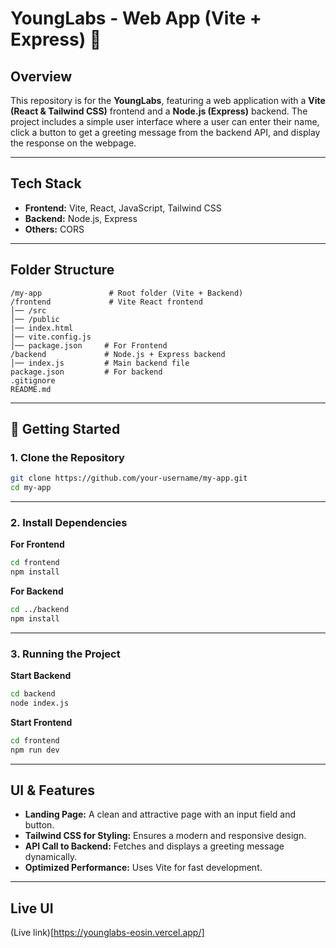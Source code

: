 # YoungLabs - Web App (Vite + Express) 🚀  

##  Overview  
This repository is for the **YoungLabs**, featuring a web application with a **Vite (React & Tailwind CSS)** frontend and a **Node.js (Express)** backend. The project includes a simple user interface where a user can enter their name, click a button to get a greeting message from the backend API, and display the response on the webpage.

---

##  Tech Stack  
- **Frontend:** Vite, React, JavaScript, Tailwind CSS  
- **Backend:** Node.js, Express  
- **Others:** CORS 

---

##  Folder Structure  
```
/my-app               # Root folder (Vite + Backend)
/frontend             # Vite React frontend
│── /src
│── /public
|── index.html
│── vite.config.js
│── package.json     # For Frontend
/backend             # Node.js + Express backend
│── index.js         # Main backend file
package.json         # For backend
.gitignore
README.md  
```

---

## 🚀 Getting Started  

### 1. Clone the Repository  
```sh
git clone https://github.com/your-username/my-app.git
cd my-app
```

---

### 2. Install Dependencies  

**For Frontend**  
```sh
cd frontend
npm install
```

**For Backend**  
```sh
cd ../backend
npm install
```

---

### 3. Running the Project  

**Start Backend**  
```sh
cd backend
node index.js
```

**Start Frontend**  
```sh
cd frontend
npm run dev
```

---

##  UI & Features  
-  **Landing Page:** A clean and attractive page with an input field and button.  
-  **Tailwind CSS for Styling:** Ensures a modern and responsive design.  
-  **API Call to Backend:** Fetches and displays a greeting message dynamically.  
-  **Optimized Performance:** Uses Vite for fast development.  

---

## Live UI
(Live link)[https://younglabs-eosin.vercel.app/]


